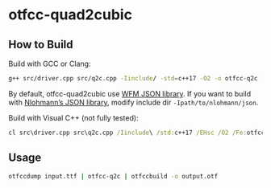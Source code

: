 # otfcc-quad2cubic

## How to Build

Build with GCC or Clang:
```bash
g++ src/driver.cpp src/q2c.cpp -Iinclude/ -std=c++17 -O2 -o otfcc-q2c
```

By default, otfcc-quad2cubic use [WFM JSON library](https://github.com/nowar-fonts/WFM-JSON). If you want to build with [Nlohmann’s JSON library](https://github.com/nlohmann/json), modify include dir `-Ipath/to/nlohmann/json`.

Build with Visual C++ (not fully tested):
```cmd
cl src\driver.cpp src\q2c.cpp /Iinclude\ /std:c++17 /EHsc /O2 /Fe:otfcc-q2c.exe
```

## Usage

```bash
otfccdump input.ttf | otfcc-q2c | otfccbuild -o output.otf
```
